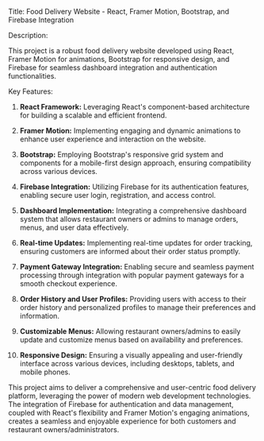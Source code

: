 Title: Food Delivery Website - React, Framer Motion, Bootstrap, and Firebase Integration

Description:

This project is a robust food delivery website developed using React, Framer Motion for animations, Bootstrap for responsive design, and Firebase for seamless dashboard integration and authentication functionalities.

Key Features:

1. **React Framework:** Leveraging React's component-based architecture for building a scalable and efficient frontend.

2. **Framer Motion:** Implementing engaging and dynamic animations to enhance user experience and interaction on the website.

3. **Bootstrap:** Employing Bootstrap's responsive grid system and components for a mobile-first design approach, ensuring compatibility across various devices.

4. **Firebase Integration:** Utilizing Firebase for its authentication features, enabling secure user login, registration, and access control.

5. **Dashboard Implementation:** Integrating a comprehensive dashboard system that allows restaurant owners or admins to manage orders, menus, and user data effectively.

6. **Real-time Updates:** Implementing real-time updates for order tracking, ensuring customers are informed about their order status promptly.

7. **Payment Gateway Integration:** Enabling secure and seamless payment processing through integration with popular payment gateways for a smooth checkout experience.

8. **Order History and User Profiles:** Providing users with access to their order history and personalized profiles to manage their preferences and information.

9. **Customizable Menus:** Allowing restaurant owners/admins to easily update and customize menus based on availability and preferences.

10. **Responsive Design:** Ensuring a visually appealing and user-friendly interface across various devices, including desktops, tablets, and mobile phones.

This project aims to deliver a comprehensive and user-centric food delivery platform, leveraging the power of modern web development technologies. The integration of Firebase for authentication and data management, coupled with React's flexibility and Framer Motion's engaging animations, creates a seamless and enjoyable experience for both customers and restaurant owners/administrators.
